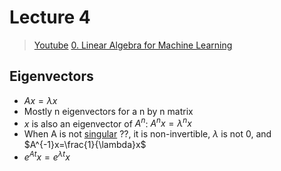 # Lecture 4

> [Youtube](https://www.youtube.com/watch?v=k095NdrHxY4&list=PLUl4u3cNGP63oMNUHXqIUcrkS2PivhN3k&index=7)
> [0. Linear Algebra for Machine Learning](0.%20Linear%20Algebra%20for%20Machine%20Learning.md)

## Eigenvectors

- $Ax=\lambda x$ 
- Mostly n eigenvectors for a n by n matrix
- $x$ is also an eigenvector of $A^n$: $A^nx=\lambda^nx$
- When A is not [singular](Singular%20Matrix.md) ??, it is non-invertible, $\lambda$ is not 0, and $A^{-1}x=\frac{1}{\lambda}x$
- $e^{At}x=e^{\lambda t}x$  